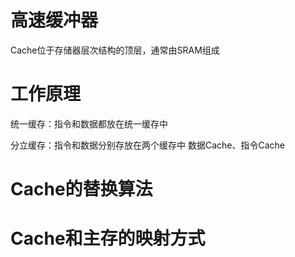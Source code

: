 # 高速缓冲器
Cache位于存储器层次结构的顶层，通常由SRAM组成

# 工作原理

统一缓存：指令和数据都放在统一缓存中

分立缓存：指令和数据分别存放在两个缓存中    数据Cache、指令Cache

# Cache的替换算法

# Cache和主存的映射方式